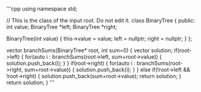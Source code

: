 


'''cpp
using namespace std;

// This is the class of the input root. Do not edit it.
class BinaryTree {
public:
  int value;
  BinaryTree *left;
  BinaryTree *right;

  BinaryTree(int value) {
    this->value = value;
    left = nullptr;
    right = nullptr;
  }
};

vector<int> branchSums(BinaryTree* root, int sum=0) {
	vector<int> solution;
	if(root->left) {
		for(auto i : branchSums(root->left, sum+root->value)) {
				solution.push_back(i);
		}
	}
	if(root->right) {
			for(auto i : branchSums(root->right, sum+root->value)) {
				solution.push_back(i);
		}
	}
	else if(!root->left && !root->right) {
		solution.push_back(sum+root->value);
	  return solution;
	}
	return solution;
}
'''